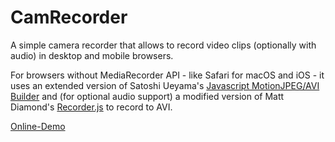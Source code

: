 # CamRecorder
A simple camera recorder that allows to record video clips (optionally with audio) in desktop and mobile browsers.

For browsers without MediaRecorder API - like Safari for macOS and iOS - it uses an extended version of Satoshi Ueyama's [Javascript MotionJPEG/AVI Builder](http://ushiroad.com/mjpeg/) and (for optional audio support) a modified version of Matt Diamond's [Recorder.js](https://github.com/mattdiamond/Recorderjs) to record to AVI.

[Online-Demo](https://jsfiddle.net/59de44955ebd/js46k01d/1/)
